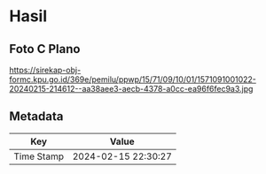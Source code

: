 # Hasil

## Foto C Plano

https://sirekap-obj-formc.kpu.go.id/369e/pemilu/ppwp/15/71/09/10/01/1571091001022-20240215-214612--aa38aee3-aecb-4378-a0cc-ea96f6fec9a3.jpg


## Metadata

| Key        | Value               |
| ---------- | ------------------- |
| Time Stamp | 2024-02-15 22:30:27 |



